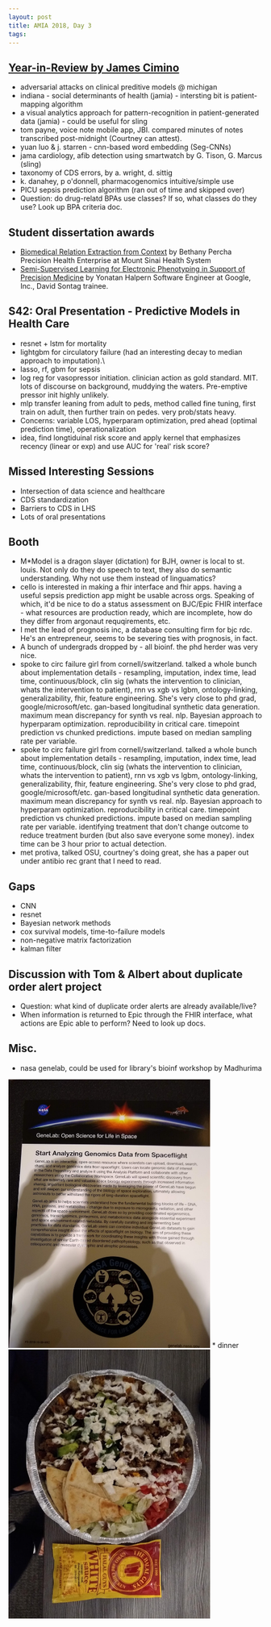```yaml
---
layout: post
title: AMIA 2018, Day 3
tags:
---
```

## [Year-in-Review by James Cimino](https://uab.app.box.com/s/8ghsqkj4m0fs0niunwe9twthqp83yh6j)
- adversarial attacks on clinical preditive models @ michigan
- indiana - social determinants of health (jamia) - intersting bit is patient-mapping algorithm
- a visual analytics approach for pattern-recognition in patient-generated data (jamia) - could be useful for sling
- tom payne, voice note mobile app, JBI. compared minutes of notes transcribed post-midnight (Courtney can attest). 
- yuan luo & j. starren - cnn-based word embedding (Seg-CNNs)
- jama cardiology, afib detection using smartwatch by G. Tison, G. Marcus (sling)
- taxonomy of CDS errors, by a. wright, d. sittig
- k. danahey, p o'donnell, pharmacogenomics intuitive/simple use
- PICU sepsis prediction algorithm (ran out of time and skipped over)
- Question: do drug-relatd BPAs use classes? If so, what classes do they use? Look up BPA criteria doc.

## Student dissertation awards
- [Biomedical Relation Extraction from Context](https://www.amia.org/sites/default/files/Bethany-Percha-dissertation.pdf) by Bethany Percha Precision Health Enterprise at Mount Sinai Health System
- [Semi-Supervised Learning for Electronic Phenotyping in Support of Precision Medicine](https://cs.nyu.edu/~halpern/files/halpern_thesis.pdf) by Yonatan Halpern Software Engineer at Google, Inc., David Sontag trainee.

## S42: Oral Presentation - Predictive Models in Health Care
- resnet + lstm for mortality
- lightgbm for circulatory failure (had an interesting decay to median approach to imputation).\
- lasso, rf, gbm for sepsis
- log reg for vasopressor initiation. clinician action as gold standard. MIT.  lots of discourse on background, muddying the waters. Pre-emptive pressor init highly unlikely.
- mlp transfer leaning from adult to peds, method called fine tuning, first train on adult, then further train on pedes. very prob/stats heavy. 
- Concerns: variable LOS, hyperparam optimization, pred ahead (optimal prediction time), operationalization
- idea, find longtiduinal risk score and apply kernel that emphasizes recency (linear or exp) and use AUC for 'real' risk score?

## Missed Interesting Sessions
- Intersection of data science and healthcare
- CDS standardization
- Barriers to CDS in LHS
- Lots of oral presentations

## Booth
- M*Model is a dragon slayer (dictation) for BJH, owner is local to st. louis. Not only do they do speech to text, they also do semantic understanding. Why not use them instead of linguamatics?
- cello is interested in making a fhir interface and fhir apps. having a useful sepsis prediction app might be usable across orgs. Speaking of which, it'd be nice to do a status assessment on BJC/Epic FHIR interface - what resources are production ready, which are incomplete, how do they differ from argonaut requqirements, etc.
- I met the lead of prognosis inc, a database consulting firm for bjc rdc. He's an entrepreneur, seems to be severing ties with prognosis, in fact.
- A bunch of undergrads dropped by - all bioinf. the phd herder was very nice.
- spoke to circ failure girl from cornell/switzerland. talked a whole bunch about implementation details - resampling, imputation, index time, lead time, continuous/block, clin sig (whats the intervention to clinician, whats the intervention to patient), rnn vs xgb vs lgbm, ontology-linking, generalizability, fhir, feature engineering. She's very close to phd grad, google/microsoft/etc. gan-based longitudinal synthetic data generation. maximum mean discrepancy for synth vs real. nlp.   Bayesian approach to hyperparam optimization. reproducibility in critical care. timepoint prediction vs chunked predictions. impute based on median sampling rate per variable.
- spoke to circ failure girl from cornell/switzerland. talked a whole bunch about implementation details - resampling, imputation, index time, lead time, continuous/block, clin sig (whats the intervention to clinician, whats the intervention to patient), rnn vs xgb vs lgbm, ontology-linking, generalizability, fhir, feature engineering. She's very close to phd grad, google/microsoft/etc. gan-based longitudinal synthetic data generation. maximum mean discrepancy for synth vs real. nlp.   Bayesian approach to hyperparam optimization. reproducibility in critical care. timepoint prediction vs chunked predictions. impute based on median sampling rate per variable. identifying treatment that don't change outcome to reduce treatment burden (but also save everyone some money). index time can be 3 hour prior to actual detection.
- met protiva, talked OSU, courtney's doing great, she has a paper out under antibio rec grant that I need to read. 

## Gaps
- CNN
- resnet
- Bayesian network methods
- cox survival models, time-to-failure models
- non-negative matrix factorization
- kalman filter

## Discussion with Tom & Albert about duplicate order alert project
- Question: what kind of duplicate order alerts are already available/live?
- When information is returned to Epic through the FHIR interface, what actions are Epic able to perform? Need to look up docs.

## Misc.
* nasa genelab, could be used for library's bioinf workshop by Madhurima
<img src="https://raw.githubusercontent.com/abraxasyu/abraxasyu.github.io/master/_images/space.jpg" width="400">
* dinner
<img src="https://raw.githubusercontent.com/abraxasyu/abraxasyu.github.io/master/_images/halal.jpg" width="400">

